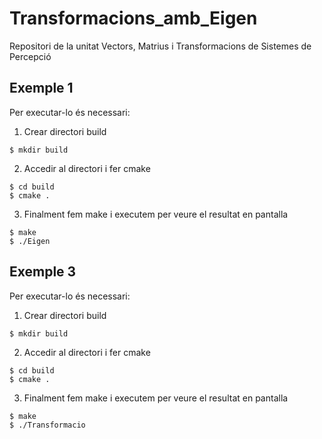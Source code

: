 # Transformacions_amb_Eigen
Repositori de la unitat Vectors, Matrius i Transformacions de Sistemes de Percepció

## Exemple 1

Per executar-lo és necessari:
1. Crear directori build
```shell 
$ mkdir build
```
2. Accedir al directori i fer cmake
```shell 
$ cd build
$ cmake .
```
3. Finalment fem make i executem per veure el resultat en pantalla
```shell 
$ make
$ ./Eigen
```

## Exemple 3

Per executar-lo és necessari:
1. Crear directori build
```shell 
$ mkdir build
```
2. Accedir al directori i fer cmake
```shell 
$ cd build
$ cmake .
```
3. Finalment fem make i executem per veure el resultat en pantalla
```shell 
$ make
$ ./Transformacio
```

